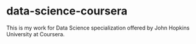 # data-science-coursera
This is my work for Data Science specialization offered by John Hopkins University at Coursera.
